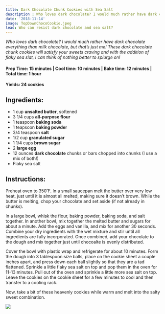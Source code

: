 ```yaml
---
title: Dark Chocolate Chunk Cookies with Sea Salt
description : Who loves dark chocolate? I would much rather have dark chocolate everything than milk chocolate, but that’s just me! These dark chocolate chunk cookies will satisfy your sweets craving and with the addition of flaky sea slat, I can think of nothing better to splurge on! 
date: '2018-11-14'
image: TopDownChocoCookie.jpeg
lead: Who can resist dark chocolate and sea salt?
---
```


<i>Who loves dark chocolate? I would much rather have dark chocolate everything than milk chocolate, but that’s just me! These dark chocolate chunk cookies will satisfy your sweets craving and with the addition of flaky sea slat, I can think of nothing better to splurge on! </i>

#### Prep Time: 15 minutes | Cool time: 10 minutes | Bake time: 12 minutes | Total time: 1 hour

**Yields: 24 cookies** 

## Ingredients:

- 1 cup **unsalted butter**, softened
- 3 1/4 cups **all-purpose flour**
- 1 teaspoon **baking soda**
- 1 teapsoon **baking powder**
- 3/4 teaspoon **salt** 
- 1/2 cup **granulated sugar**
- 1 1/4 cups **brown sugar** 
- 2 **large egg**
- 12 ounces **dark chocolate** chunks or bars chopped into chunks (I use a mix of both!)
- Flaky sea salt 

## Instructions:

Preheat oven to 350˚F. In a small saucepan melt the butter over very low heat, just until it is almost all melted, making sure it doesn’t brown. While the butter is melting, chop your chocolate and set aside (if not already in chunks). 

In a large bowl, whisk the flour, baking powder, baking soda, and salt together. In another bowl, mix together the melted butter and sugars for about a minute. Add the eggs and vanilla, and mix for another 30 seconds. Combine your dry ingredients with the wet mixture and stir until all ingredients are fully incorporated. Once combined, add your chocolate to the dough and mix together just until chocoalte is evenly distributed. 

Cover the bowl with plastic wrap and refrigerate for about 10 minutes. Form the dough into 3 tablespoon size balls, place on the cookie sheet a couple inches apart, and press down each ball slightly so that they are a tad flattened. Sprinkle a little flaky sea salt on top and pop them in the oven for 11-13 minutes. Pull out of the oven and sprinkle a little more sea salt on top. Leave the cookies on the cookie sheet for a few minutes to cool and then transfer to a cooling rack. 

Now, take a bit of these heavenly cookies while warm and melt into the salty sweet combination.  


<img src = “ChocoCookieSeaSalt.jpeg” />
